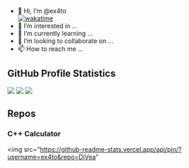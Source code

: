 - 👋 Hi, I’m @ex4to  
[![wakatime](https://wakatime.com/badge/user/210196ad-e1cb-4b4b-b4ae-3a0738bc65d1.svg)](https://wakatime.com/@210196ad-e1cb-4b4b-b4ae-3a0738bc65d1)  
- 👀 I’m interested in ...
- 🌱 I’m currently learning ...
- 💞️ I’m looking to collaborate on ...
- 📫 How to reach me ...

## GitHub Profile Statistics


<img src="https://github-readme-stats.vercel.app/api?username=ex4to&show_icons=true&theme=merko" />
<img src="https://github-readme-stats.vercel.app/api/top-langs/?username=ex4to&layout=compact" />
<img src="https://github-readme-stats.vercel.app/api/wakatime?username=ex4to" />

## Repos

### C++ Calculator

<img src="https://github-readme-stats.vercel.app/api/pin/?username=ex4to&repo=DiVea"

<!---
ex4to/ex4to is a ✨ special ✨ repository because its `README.md` (this file) appears on your GitHub profile.
You can click the Preview link to take a look at your changes.
--->
